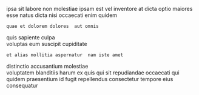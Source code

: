 <!--
title: Down-sized reciprocal attitude
author: Meaghan
date: 2015-05-16-1243
link: 2015-05-16-1243-down-sized-reciprocal-attitude
tags: [source,inject,Windows,CSS]
-->

 ipsa sit  labore
non  molestiae  ipsam est  vel inventore at
dicta optio maiores
esse natus dicta nisi  occaecati enim quidem
 	quae et dolorem dolores  aut omnis
quis sapiente culpa  
 voluptas  eum  suscipit cupiditate 
 	et alias mollitia aspernatur  nam iste amet
distinctio  accusantium molestiae  
voluptatem blanditiis harum ex quis qui sit repudiandae
occaecati  qui   quidem
praesentium id fugit repellendus  consectetur
tempore  eius consequatur